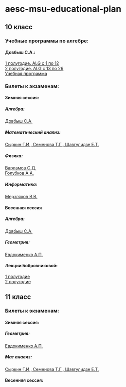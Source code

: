 # aesc-msu-educational-plan
## 10 класс  
### Учебные программы по алгебре:
#### Довбыш С.А.:     
[1 полугодие. ALG с 1 по 12](https://github.com/bas-kirill/aesc-msu-educational-plan/blob/master/%D0%90%D0%BB%D0%B3%D0%B5%D0%B1%D1%80%D0%B0/10%20%D0%BA%D0%BB%D0%B0%D1%81%D1%81.%20%D0%A3%D1%87%D0%B5%D0%B1%D0%BD%D0%B0%D1%8F%20%D0%BF%D1%80%D0%BE%D0%B3%D1%80%D0%B0%D0%BC%D0%BC%D0%B0(ALG)%20%D1%81%201%20%D0%BF%D0%BE%2012.%201%20%D0%BF%D0%BE%D0%BB%D1%83%D0%B3%D0%BE%D0%B4%D0%B8%D0%B5.zip)   
[2 полугодие. ALG с 13 по 26](https://github.com/bas-kirill/aesc-msu-educational-plan/blob/master/%D0%90%D0%BB%D0%B3%D0%B5%D0%B1%D1%80%D0%B0/10%20%D0%BA%D0%BB%D0%B0%D1%81%D1%81.%20%D0%A3%D1%87%D0%B5%D0%B1%D0%BD%D0%B0%D1%8F%20%D0%BF%D1%80%D0%BE%D0%B3%D1%80%D0%B0%D0%BC%D0%BC%D0%B0(ALG)%20%D1%81%2013%20%D0%BF%D0%BE%2026.%202%20%D0%BF%D0%BE%D0%BB%D1%83%D0%B3%D0%BE%D0%B4%D0%B8%D0%B5.zip)    
[Учебная программа](https://github.com/bas-kirill/aesc-msu-educational-plan/blob/master/%D0%90%D0%BB%D0%B3%D0%B5%D0%B1%D1%80%D0%B0/%D0%A3%D1%87%D0%B5%D0%B1%D0%BD%D0%B0%D1%8F%20%D0%BF%D1%80%D0%BE%D0%B3%D1%80%D0%B0%D0%BC%D0%BC%D0%B0%20%D0%90%D0%BB%D0%B5%D0%BA%D1%81%D0%B0%D0%BD%D0%B4%D1%80%D0%B0%20%D0%A1%D0%B5%D1%80%D0%B3%D0%B5%D0%B5%D0%B2%D0%B8%D1%87%D0%B0%20%D0%94%D0%BE%D0%B2%D0%B1%D1%8B%D1%88%D0%B0.docx)    

### Билеты к экзаменам:  
#### Зимняя сессия:  
##### Алгебра:     
[Довбыш С.А.](https://github.com/bas-kirill/aesc-msu-educational-plan/blob/master/%D0%91%D0%B8%D0%BB%D0%B5%D1%82%D1%8B/10%20%D0%BA%D0%BB%D0%B0%D1%81%D1%81.%20%D0%91%D0%B8%D0%BB%D0%B5%D1%82%D1%8B%20%D0%BF%D0%BE%20%D0%B0%D0%BB%D0%B3%D0%B5%D0%B1%D1%80%D0%B5.%201%20%D0%BF%D0%BE%D0%BB%D1%83%D0%B3%D0%BE%D0%B4%D0%B8%D0%B5.pdf)    
##### Математический анализ:     
[Сыркин Г.И., Семенова Т.Г., Шавгулидзе Е.Т.](https://github.com/bas-kirill/aesc-msu-educational-plan/blob/master/%D0%91%D0%B8%D0%BB%D0%B5%D1%82%D1%8B/11%20%D0%BA%D0%BB%D0%B0%D1%81%D1%81.%20%D0%91%D0%B8%D0%BB%D0%B5%D1%82%D1%8B%20%D0%BF%D0%BE%20%D0%BC%D0%B0%D1%82%20%D0%B0%D0%BD%D0%B0%D0%BB%D0%B8%D0%B7%D1%83.%201%20%D0%BF%D0%BE%D0%BB%D1%83%D0%B3%D0%BE%D0%B4%D0%B8%D0%B5.doc)     
##### Физика:      
[Варламов С.Д.](https://github.com/bas-kirill/aesc-msu-educational-plan/blob/master/%D0%91%D0%B8%D0%BB%D0%B5%D1%82%D1%8B/10%20%D0%BA%D0%BB%D0%B0%D1%81%D1%81.%20%D0%91%D0%B8%D0%BB%D0%B5%D1%82%D1%8B%20%D0%BF%D0%BE%20%D1%84%D0%B8%D0%B7%D0%B8%D0%BA%D0%B5.%201%20%D0%BF%D0%BE%D0%BB%D1%83%D0%B3%D0%BE%D0%B4%D0%B8%D0%B5.doc)   
[Голубков А.А.](https://github.com/bas-kirill/aesc-msu-educational-plan/blob/master/%D0%91%D0%B8%D0%BB%D0%B5%D1%82%D1%8B/10%20%D0%BA%D0%BB%D0%B0%D1%81%D1%81.%20%D0%91%D0%B8%D0%BB%D0%B5%D1%82%D1%8B%20%D0%BF%D0%BE%20%D1%84%D0%B8%D0%B7%D0%B8%D0%BA%D0%B5.%201%20%D0%BF%D0%BE%D0%BB%D1%83%D0%B3%D0%BE%D0%B4%D0%B8%D0%B5.%20%D0%93%D0%BE%D0%BB%D1%83%D0%B1%D0%BA%D0%BE%D0%B2%20%D0%90.%D0%90..pdf)    
##### Информатика:
[Мерзляков В.В.]()

#### Весенняя сессия  
##### Алгебра:      
[Довбыш С.А.](https://github.com/bas-kirill/aesc-msu-educational-plan/blob/master/%D0%91%D0%B8%D0%BB%D0%B5%D1%82%D1%8B/10%20%D0%BA%D0%BB%D0%B0%D1%81%D1%81.%20%D0%91%D0%B8%D0%BB%D0%B5%D1%82%D1%8B%20%D0%BF%D0%BE%20%D0%B0%D0%BB%D0%B3%D0%B5%D0%B1%D1%80%D0%B5.%202%20%D0%BF%D0%BE%D0%BB%D1%83%D0%B3%D0%BE%D0%B4%D0%B8%D0%B5.pdf)    
##### Геометрия:      
[Евдокименко А.П.](https://github.com/bas-kirill/aesc-msu-educational-plan/blob/master/%D0%91%D0%B8%D0%BB%D0%B5%D1%82%D1%8B/10%20%D0%BA%D0%BB%D0%B0%D1%81%D1%81.%20%D0%91%D0%B8%D0%BB%D0%B5%D1%82%D1%8B%20%D0%BF%D0%BE%20%D0%B3%D0%B5%D0%BE%D0%BC%D0%B5%D1%82%D1%80%D0%B8%D0%B8.%202%20%D0%BF%D0%BE%D0%BB%D1%83%D0%B3%D0%BE%D0%B4%D0%B8%D0%B5.pdf)    

#### Лекции Бобровниковой:   
[1 полугодие](https://github.com/bas-kirill/aesc-msu-educational-plan/blob/master/%D0%91%D0%B8%D0%BB%D0%B5%D1%82%D1%8B/%D0%94%D1%80%D0%B5%D0%B2%D0%BD%D1%8F%D1%8F%20%D0%93%D1%80%D0%B5%D1%86%D0%B8%D1%8F.%201%20%D0%BF%D0%BE%D0%BB%D1%83%D0%B3%D0%BE%D0%B4%D0%B8%D0%B5.doc)  
[2 полугодие]() 

## 11 класс   
### Билеты к экзаменам:   
#### Зимняя сессия:   
##### Геометрия:
[Евдокименко А.П.](https://github.com/bas-kirill/aesc-msu-educational-plan/blob/master/%D0%91%D0%B8%D0%BB%D0%B5%D1%82%D1%8B/11%20%D0%BA%D0%BB%D0%B0%D1%81%D1%81.%20%D0%91%D0%B8%D0%BB%D0%B5%D1%82%D1%8B%20%D0%BF%D0%BE%20%D0%B3%D0%B5%D0%BE%D0%BC%D0%B5%D1%82%D1%80%D0%B8%D0%B8.%201%20%D0%BF%D0%BE%D0%BB%D1%83%D0%B3%D0%BE%D0%B4%D0%B8%D0%B5.doc)   
##### Мат анализ:     
[Сыркин Г.И., Семенова Т.Г., Шавгулидзе Е.Т.](https://github.com/bas-kirill/aesc-msu-educational-plan/blob/master/%D0%91%D0%B8%D0%BB%D0%B5%D1%82%D1%8B/11%20%D0%BA%D0%BB%D0%B0%D1%81%D1%81.%20%D0%91%D0%B8%D0%BB%D0%B5%D1%82%D1%8B%20%D0%BF%D0%BE%20%D0%BC%D0%B0%D1%82%20%D0%B0%D0%BD%D0%B0%D0%BB%D0%B8%D0%B7%D1%83.%201%20%D0%BF%D0%BE%D0%BB%D1%83%D0%B3%D0%BE%D0%B4%D0%B8%D0%B5.doc)   
#### Весенняя сессия:     
